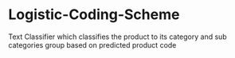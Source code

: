 # Logistic-Coding-Scheme
Text Classifier which classifies the product to its category and sub categories group based on predicted product code
